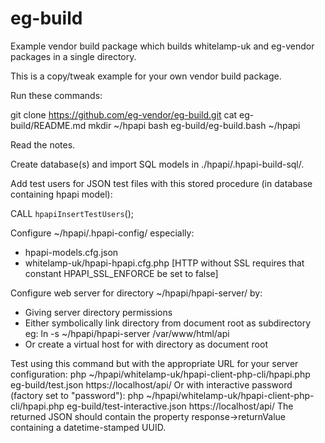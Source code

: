 # eg-build

Example vendor build package which builds whitelamp-uk and eg-vendor packages in a single directory.

This is a copy/tweak example for your own vendor build package.

Run these commands:

git clone https://github.com/eg-vendor/eg-build.git
cat eg-build/README.md
mkdir ~/hpapi
bash eg-build/eg-build.bash ~/hpapi

Read the notes.

Create database(s) and import SQL models in ./hpapi/.hpapi-build-sql/.

Add test users for JSON test files with this stored procedure (in database containing hpapi model):

CALL `hpapiInsertTestUsers`();

Configure ~/hpapi/.hpapi-config/ especially:
  * hpapi-models.cfg.json
  * whitelamp-uk/hpapi-hpapi.cfg.php
[HTTP without SSL requires that constant HPAPI_SSL_ENFORCE be set to false]

Configure web server for directory ~/hpapi/hpapi-server/ by:
 * Giving server directory permissions
 * Either symbolically link directory from document root as subdirectory eg:
     ln -s ~/hpapi/hpapi-server /var/www/html/api
 * Or create a virtual host for with directory as document root

Test using this command but with the appropriate URL for your server configuration:
php ~/hpapi/whitelamp-uk/hpapi-client-php-cli/hpapi.php eg-build/test.json https://localhost/api/
Or with interactive password (factory set to "password"):
php ~/hpapi/whitelamp-uk/hpapi-client-php-cli/hpapi.php eg-build/test-interactive.json https://localhost/api/
The returned JSON should contain the property response->returnValue containing a datetime-stamped UUID.
